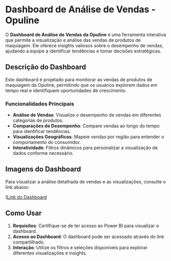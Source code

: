 # Dashboard de Análise de Vendas - Opuline

O **Dashboard de Análise de Vendas da Opuline** é uma ferramenta interativa que permite a visualização e análise das vendas de produtos de maquiagem. Ele oferece insights valiosos sobre o desempenho de vendas, ajudando a equipe a identificar tendências e tomar decisões estratégicas.

## Descrição do Dashboard

Este dashboard é projetado para monitorar as vendas de produtos de maquiagem da Opuline, permitindo que os usuários explorem dados em tempo real e identifiquem oportunidades de crescimento.

### Funcionalidades Principais

- **Análise de Vendas**: Visualize o desempenho de vendas em diferentes categorias de produtos.
- **Comparações de Desempenho**: Compare vendas ao longo do tempo para identificar tendências.
- **Visualizações Geográficas**: Mapeie vendas por região para entender o comportamento do consumidor.
- **Interatividade**: Filtros dinâmicos para personalizar a visualização de dados conforme necessário.

## Imagens do Dashboard

Para visualizar a análise detalhada de vendas e as visualizações, consulte o link abaixo:

([Link do Dashboard](https://app.powerbi.com/groups/me/reports/747e959e-d67e-426c-963f-a6aac983ea45/975ddff399c05546930a?experience=power-bi)

## Como Usar

1. **Requisitos**: Certifique-se de ter acesso ao Power BI para visualizar o dashboard.
2. **Acesso ao Dashboard**: O dashboard pode ser acessado através do link compartilhado.
3. **Interação**: Utilize os filtros e seleções disponíveis para explorar diferentes visualizações e insights.

